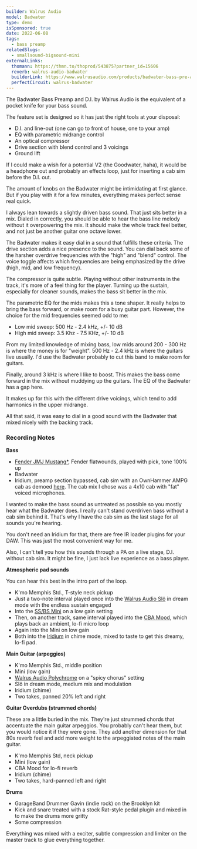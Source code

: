 ```yaml
---
builder: Walrus Audio
model: Badwater
type: demo
isSponsored: true
date: 2022-06-08
tags:
  - bass preamp
relatedSlugs:
  - smallsound-bigsound-mini
externalLinks:
  thomann: https://thmn.to/thoprod/543875?partner_id=15606
  reverb: walrus-audio-badwater
  builderLink: https://www.walrusaudio.com/products/badwater-bass-pre-amp-with-d-i
  perfectCircuit: walrus-badwater
---
```


The Badwater Bass Preamp and D.I. by Walrus Audio is the equivalent of a pocket knife for your bass sound.

The feature set is designed so it has just the right tools at your disposal:

- D.I. and line-out (one can go to front of house, one to your amp)
- EQ with parametric midrange control
- An optical compressor
- Drive section with blend control and 3 voicings
- Ground lift

If I could make a wish for a potential V2 (the Goodwater, haha), it would be a headphone out and probably an effects loop, just for inserting a cab sim before the D.I. out.

The amount of knobs on the Badwater might be intimidating at first glance. But if you play with it for a few minutes, everything makes perfect sense real quick.

I always lean towards a slightly driven bass sound. That just sits better in a mix. Dialed in correctly, you should be able to hear the bass line melody without it overpowering the mix. It should make the whole track feel better, and not just be another guitar one octave lower.

The Badwater makes it easy dial in a sound that fulfills these criteria. The drive section adds a nice presence to the sound. You can dial back some of the harsher overdrive frequencies with the "high" and "blend" control. The voice toggle affects which frequencies are being emphasized by the drive (high, mid, and low frequency).

The compressor is quite subtle. Playing without other instruments in the track, it's more of a feel thing for the player. Turning up the sustain, especially for cleaner sounds, makes the bass sit better in the mix.

The parametric EQ for the mids makes this a tone shaper. It really helps to bring the bass forward, or make room for a busy guitar part. However, the choice for the mid frequencies seemed odd to me:

- Low mid sweep: 500 Hz - 2.4 kHz, +/- 10 dB
- High mid sweep: 3.5 Khz - 7.5 KHz, +/- 10 dB

From my limited knowledge of mixing bass, low mids around 200 - 300 Hz is where the money is for "weight". 500 Hz - 2.4 kHz is where the guitars live usually. I'd use the Badwater probably to cut this band to make room for guitars.

Finally, around 3 kHz is where I like to boost. This makes the bass come forward in the mix without muddying up the guitars. The EQ of the Badwater has a gap here.

It makes up for this with the different drive voicings, which tend to add harmonics in the upper midrange.

All that said, it was easy to dial in a good sound with the Badwater that mixed nicely with the backing track.

### Recording Notes

**Bass**

- [Fender JMJ Mustang\*](https://sweetwater.sjv.io/R5A6bg), Fender flatwounds, played with pick, tone 100% up
- Badwater
- Iridium, preamp section bypassed, cab sim with an OwnHammer AMPG cab as demoed [here](/posts/strymon-iridium-bass-ownhammer-ir). The cab mix I chose was a 4x10 cab with "fat" voiced microphones.

I wanted to make the bass sound as untreated as possible so you mostly hear what the Badwater does. I really can't stand overdriven bass without a cab sim behind it. That's why I have the cab sim as the last stage for all sounds you're hearing.

You don't need an Iridium for that, there are free IR loader plugins for your DAW. This was just the most convenient way for me.

Also, I can't tell you how this sounds through a PA on a live stage, D.I. without cab sim. It might be fine, I just lack live experience as a bass player.

**Atmospheric pad sounds**

You can hear this best in the intro part of the loop.

- K'mo Memphis Std., T-style neck pickup
- Just a two-note interval played once into the [Walrus Audio Slö](/demos/walrus-audio-slo) in dream mode with the endless sustain engaged
- Into the [SS/BS Mini](/demos/smallsound-bigsound-mini) on a low gain setting
- Then, on another track, same interval played into the [CBA Mood](/demos/chase-bliss-audio-mood), which plays back an ambient, lo-fi micro loop
- Again into the Mini on low gain
- Both into the [Iridium](/demos/strymon-iridium) in chime mode, mixed to taste to get this dreamy, lo-fi pad.

**Main Guitar (arpeggios)**

- K'mo Memphis Std., middle position
- Mini (low gain)
- [Walrus Audio Polychrome](/demos/walrus-audio-polychrome) on a "spicy chorus" setting
- Slö in dream mode, medium mix and modulation
- Iridium (chime)
- Two takes, panned 20% left and right

**Guitar Overdubs (strummed chords)**

These are a little buried in the mix. They're just strummed chords that accentuate the main guitar arpeggios. You probably can't hear them, but you would notice it if they were gone. They add another dimension for that 80s reverb feel and add more weight to the arpeggiated notes of the main guitar.

- K'mo Memphis Std, neck pickup
- Mini (low gain)
- CBA Mood for lo-fi reverb
- Iridium (chime)
- Two takes, hard-panned left and right

**Drums**

- GarageBand Drummer Gavin (indie rock) on the Brooklyn kit
- Kick and snare treated with a stock Rat-style pedal plugin and mixed in to make the drums more gritty
- Some compression

Everything was mixed with a exciter, subtle compression and limiter on the master track to glue everything together.
